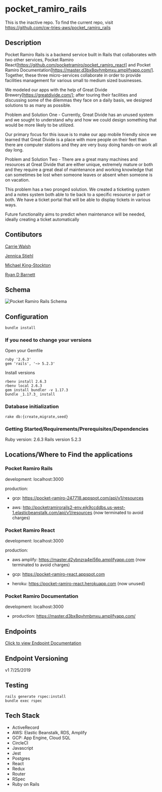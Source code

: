 # pocket_ramiro_rails

This is the inactive repo. To find the current repo, visit
https://github.com/cw-tries-aws/pocket_ramiro_rails

## Description
Pocket Ramiro Rails is a backend service built in Rails that collaborates with two other services, Pocket Ramiro React[https://github.com/pocketramiro/pocket_ramiro_react] and Pocket Ramiro Documentation[https://master.d3bx8qvhmbmxu.amplifyapp.com/]. Together, these three micro-services collaborate in order to provide facilities management for various small to medium sized businesses.

We modeled our apps with the help of Great Divide Brewery[https://greatdivide.com/]; after touring their facilities and discussing some of the dilemmas they face on a daily basis, we designed solutions to as many as possible.

Problem and Solution One -
Currently, Great Divide has an unused system and we sought to understand why and how we could design something that would be more likely to be utilized.

Our primary focus for this issue is to make our app mobile friendly since we learned that Great Divide is a place with more people on their feet than there are computer stations and they are very busy doing hands-on work all day long.

Problem and Solution Two -
There are a great many machines and resources at Great Divide that are either unique, extremely mature or both and they require a great deal of maintenance and working knowledge that can sometimes be lost when someone leaves or absent when someone is on vacation.

This problem has a two pronged solution. We created a ticketing system and a notes system both able to tie back to a specific resource or part or both. We have a ticket portal that will be able to display tickets in various ways.

Future functionality aims to predict when maintenance will be needed, ideally creating a ticket automatically

## Contibutors
[Carrie Walsh](https://github.com/carriewalsh)

[Jennica Stiehl](https://github.com/stiehlrod)

[Michael King-Stockton](https://github.com/KStockton)

[Ryan D Barnett](https://github.com/RyanDBarnett)

## Schema
![Pocket Ramiro Rails Schema](/pr_schema.png?raw=true "Pocket Ramiro Rails Schema")

## Configuration
```
bundle install
 ```
### If you need to change your versions

Open your Gemfile
```
ruby '2.6.3'
gem 'rails', '~> 5.2.3'
```
Install versions
```
rbenv install 2.6.3
rbenv local 2.6.3
gem install bundler -v 1.17.3
bundle _1.17.3_ install
```

### Database initialization
```
rake db:{create,migrate,seed}
```
### Getting Started/Requirements/Prerequisites/Dependencies

Ruby version: 2.6.3
Rails version 5.2.3

## Locations/Where to Find the applications
### Pocket Ramiro Rails

development: localhost:3000

production:
- gcp: https://pocket-ramiro-247718.appspot.com/api/v1/resources

- aws: http://pocketramirorails2-env.ejk9ccddbs.us-west-1.elasticbeanstalk.com/api/v1/resources (now terminated to avoid charges)

### Pocket Ramiro React

development: localhost:3000

production:
- aws amplify: https://master.d2ybnzra4ei56p.amplifyapp.com (now terminated to avoid charges)

- gcp: https://pocket-ramiro-react.appspot.com

- heroku: https://pocket-ramiro-react.herokuapp.com (now unused)

### Pocket Ramiro Documentation

development: localhost:3000

- production: https://master.d3bx8qvhmbmxu.amplifyapp.com/

## Endpoints
[Click to view Endpoint Documentation](https://master.d3bx8qvhmbmxu.amplifyapp.com/)

## Endpoint Versioning

v1  7/25/2019

## Testing
```
rails generate rspec:install
bundle exec rspec
```
## Tech Stack

- ActiveRecord  
- AWS: Elastic Beanstalk, RDS, Amplify
- GCP: App Engine, Cloud SQL
- CircleCI
- Javascript
- Jest
- Postgres
- React
- Redux
- Router
- RSpec
- Ruby on Rails
